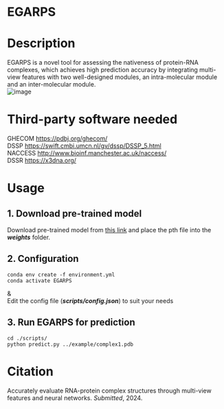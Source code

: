 # EGARPS
# Description
EGARPS is a novel tool for assessing the nativeness of protein-RNA complexes, which achieves high prediction accuracy by integrating multi-view features with two well-designed modules, an intra-molecular module and an inter-molecular module.  
![image](img/flow.jpg)  

# Third-party software needed
GHECOM https://pdbj.org/ghecom/  
DSSP https://swift.cmbi.umcn.nl/gv/dssp/DSSP_5.html  
NACCESS http://www.bioinf.manchester.ac.uk/naccess/  
DSSR https://x3dna.org/  

# Usage
## 1. Download pre-trained model
Download pre-trained model from [this link](https://drive.google.com/file/d/1Fux72Ayp1g_k7yxytfA0ki_WSoxX51Aa/view?usp=drive_link) and place the pth file into the ***weights*** folder.  
## 2. Configuration
    conda env create -f environment.yml  
    conda activate EGARPS  
&  
Edit the config file (***scripts/config.json***) to suit your needs  
## 3. Run EGARPS for prediction
    cd ./scripts/
    python predict.py ../example/complex1.pdb

# Citation
Accurately evaluate RNA-protein complex structures through multi-view features and neural networks. *Submitted*, 2024.
